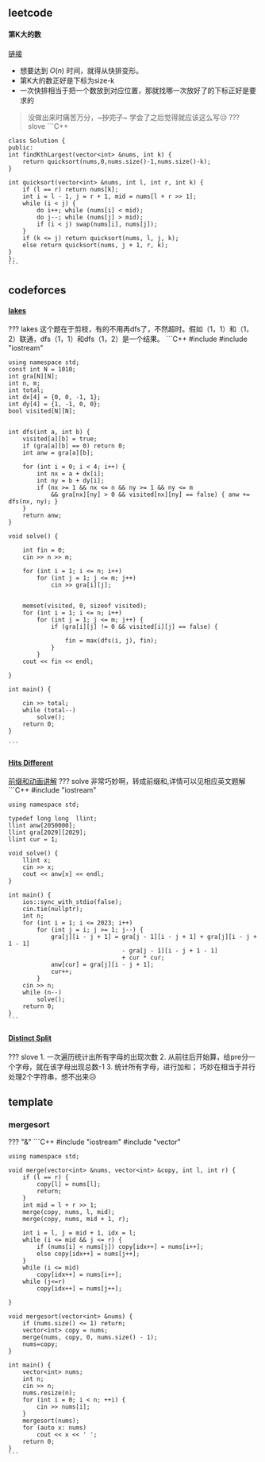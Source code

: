 ## leetcode
#### 第K大的数
[链接](https://leetcode.cn/problems/kth-largest-element-in-an-array/description/)

- 想要达到 $O(n)$ 时间，就得从快排变形。
- 第K大的数正好是下标为size-k
- 一次快排相当于把一个数放到对应位置，那就找哪一次放好了的下标正好是要求的
> 没做出来时痛苦万分，~~~抄完了~~~ 学会了之后觉得就应该这么写😥
??? slove
    ```C++

    class Solution {
    public:
    int findKthLargest(vector<int> &nums, int k) {
        return quicksort(nums,0,nums.size()-1,nums.size()-k);
    }

    int quicksort(vector<int> &nums, int l, int r, int k) {
        if (l == r) return nums[k];
        int i = l - 1, j = r + 1, mid = nums[l + r >> 1];
        while (i < j) {
            do i++; while (nums[i] < mid);
            do j--; while (nums[j] > mid);
            if (i < j) swap(nums[i], nums[j]);
        }
        if (k <= j) return quicksort(nums, l, j, k);
        else return quicksort(nums, j + 1, r, k);
    }
    };
    ```
    

## codeforces
#### [lakes](https://codeforces.com/contest/1829/problem/E)
??? lakes
    这个题在于剪枝，有的不用再dfs了，不然超时。假如（1，1）和（1，2）联通，dfs（1，1）和dfs（1，2）是一个结果。
    ```C++
    #include <cstring>
    #include "iostream"

    using namespace std;
    const int N = 1010;
    int gra[N][N];
    int n, m;
    int total;
    int dx[4] = {0, 0, -1, 1};
    int dy[4] = {1, -1, 0, 0};
    bool visited[N][N];


    int dfs(int a, int b) {
        visited[a][b] = true;
        if (gra[a][b] == 0) return 0;
        int anw = gra[a][b];

        for (int i = 0; i < 4; i++) {
            int nx = a + dx[i];
            int ny = b + dy[i];
            if (nx >= 1 && nx <= n && ny >= 1 && ny <= m
                && gra[nx][ny] > 0 && visited[nx][ny] == false) { anw += dfs(nx, ny); }
        }
        return anw;
    }

    void solve() {

        int fin = 0;
        cin >> n >> m;

        for (int i = 1; i <= n; i++)
            for (int j = 1; j <= m; j++)
                cin >> gra[i][j];


        memset(visited, 0, sizeof visited);
        for (int i = 1; i <= n; i++)
            for (int j = 1; j <= m; j++) {
                if (gra[i][j] != 0 && visited[i][j] == false) {

                    fin = max(dfs(i, j), fin);
                }
            }
        cout << fin << endl;

    }

    int main() {

        cin >> total;
        while (total--)
            solve();
        return 0;
    }

    ```

#### [Hits Different](https://codeforces.com/contest/1829/problem/G)
[前缀和动画讲解](https://usaco.guide/silver/more-prefix-sums?lang=cpp#2d-prefix-sums)
??? solve
    非常巧妙啊，转成前缀和,详情可以见相应英文题解
    ```C++
    #include "iostream"

    using namespace std;

    typedef long long  llint;
    llint anw[2050000];
    llint gra[2029][2029];
    llint cur = 1;

    void solve() {
        llint x;
        cin >> x;
        cout << anw[x] << endl;
    }

    int main() {
        ios::sync_with_stdio(false);
        cin.tie(nullptr);
        int n;
        for (int i = 1; i <= 2023; i++)
            for (int j = i; j >= 1; j--) {
                gra[j][i - j + 1] = gra[j - 1][i - j + 1] + gra[j][i - j + 1 - 1]
                                    - gra[j - 1][i - j + 1 - 1]
                                    + cur * cur;
                anw[cur] = gra[j][i - j + 1];
                cur++;
            }
        cin >> n;
        while (n--)
            solve();
        return 0;
    }
    ```

#### [Distinct Split](https://codeforces.com/contest/1791/problem/D)
??? slove
    1. 一次遍历统计出所有字母的出现次数
    2. 从前往后开始算，给pre分一个字母，就在该字母出现总数-1
    3. 统计所有字母，进行加和；
    巧妙在相当于并行处理2个字符串，想不出来😥 


## template
### mergesort
??? "&"
    ```C++
    #include "iostream"
    #include "vector"

    using namespace std;

    void merge(vector<int> &nums, vector<int> &copy, int l, int r) {
        if (l == r) {
            copy[l] = nums[l];
            return;
        }
        int mid = l + r >> 1;
        merge(copy, nums, l, mid);
        merge(copy, nums, mid + 1, r);

        int i = l, j = mid + 1, idx = l;
        while (i <= mid && j <= r) {
            if (nums[i] < nums[j]) copy[idx++] = nums[i++];
            else copy[idx++] = nums[j++];
        }
        while (i <= mid)
            copy[idx++] = nums[i++];
        while (j<=r)
            copy[idx++] = nums[j++];

    }

    void mergesort(vector<int> &nums) {
        if (nums.size() <= 1) return;
        vector<int> copy = nums;
        merge(nums, copy, 0, nums.size() - 1);
        nums=copy;
    }

    int main() {
        vector<int> nums;
        int n;
        cin >> n;
        nums.resize(n);
        for (int i = 0; i < n; ++i) {
            cin >> nums[i];
        }
        mergesort(nums);
        for (auto x: nums)
            cout << x << ' ';
        return 0;
    }
    ```

